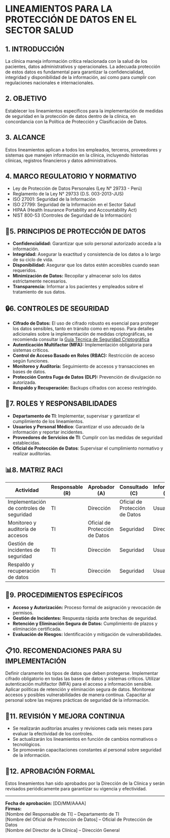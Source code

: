 # **LINEAMIENTOS PARA LA PROTECCIÓN DE DATOS EN EL SECTOR SALUD**

## **1. INTRODUCCIÓN**
La clínica maneja información crítica relacionada con la salud de los pacientes, datos administrativos y operacionales. La adecuada protección de estos datos es fundamental para garantizar la confidencialidad, integridad y disponibilidad de la información, así como para cumplir con regulaciones nacionales e internacionales.

## **2. OBJETIVO**
Establecer los lineamientos específicos para la implementación de medidas de seguridad en la protección de datos dentro de la clínica, en concordancia con la Política de Protección y Clasificación de Datos.

## **3. ALCANCE**
Estos lineamientos aplican a todos los empleados, terceros, proveedores y sistemas que manejen información en la clínica, incluyendo historias clínicas, registros financieros y datos administrativos.

## **4. MARCO REGULATORIO Y NORMATIVO**
- Ley de Protección de Datos Personales (Ley N° 29733 - Perú)
- Reglamento de la Ley N° 29733 (D.S. 003-2013-JUS)
- ISO 27001: Seguridad de la Información
- ISO 27799: Seguridad de la Información en el Sector Salud
- HIPAA (Health Insurance Portability and Accountability Act)
- NIST 800-53 (Controles de Seguridad de la Información)

## **🔐5. PRINCIPIOS DE PROTECCIÓN DE DATOS**
- **Confidencialidad:** Garantizar que solo personal autorizado acceda a la información.
- **Integridad:** Asegurar la exactitud y consistencia de los datos a lo largo de su ciclo de vida.
- **Disponibilidad:** Asegurar que los datos estén accesibles cuando sean requeridos.
- **Minimización de Datos:** Recopilar y almacenar solo los datos estrictamente necesarios.
- **Transparencia:** Informar a los pacientes y empleados sobre el tratamiento de sus datos.

## **🔒6. CONTROLES DE SEGURIDAD**
- **Cifrado de Datos:** El uso de cifrado robusto es esencial para proteger los datos sensibles, tanto en tránsito como en reposo. Para detalles adicionales sobre la implementación de medidas criptográficas, se recomienda consultar la [Guía Técnica de Seguridad Criptográfica](/guias-arq-ciberseguridad/guias/guia_tecnica_seguridad_criptogrfica.html)
- **Autenticación Multifactor (MFA):** Implementación obligatoria para sistemas críticos.
- **Control de Acceso Basado en Roles (RBAC):** Restricción de acceso según funciones.
- **Monitoreo y Auditoría:** Seguimiento de accesos y transacciones en bases de datos.
- **Protección Contra Fuga de Datos (DLP):** Prevención de divulgación no autorizada.
- **Respaldo y Recuperación:** Backups cifrados con acceso restringido.

## **👥7. ROLES Y RESPONSABILIDADES**
- **Departamento de TI**: Implementar, supervisar y garantizar el cumplimiento de los lineamientos.
- **Usuarios y Personal Médico**: Garantizar el uso adecuado de la información y reportar incidentes.
- **Proveedores de Servicios de TI**: Cumplir con las medidas de seguridad establecidas.
- **Oficial de Protección de Datos**: Supervisar el cumplimiento normativo y realizar auditorías.

## **📊8. MATRIZ RACI**
| Actividad | Responsable (R) | Aprobador (A) | Consultado (C) | Informado (I) |
|-----------|----------------|---------------|----------------|--------------|
| Implementación de controles de seguridad | TI | Dirección | Oficial de Protección de Datos | Usuarios |
| Monitoreo y auditoría de accesos | TI | Oficial de Protección de Datos | Seguridad | Dirección |
| Gestión de incidentes de seguridad | TI | Dirección | Seguridad | Usuarios |
| Respaldo y recuperación de datos | TI | Dirección | Seguridad | Usuarios |

## **🔧9. PROCEDIMIENTOS ESPECÍFICOS**
- **Acceso y Autorización:** Proceso formal de asignación y revocación de permisos.
- **Gestión de Incidentes:** Respuesta rápida ante brechas de seguridad.
- **Retención y Eliminación Segura de Datos:** Cumplimiento de plazos y eliminación certificada.
- **Evaluación de Riesgos:** Identificación y mitigación de vulnerabilidades.

## **📋10. RECOMENDACIONES PARA SU IMPLEMENTACIÓN**
Definir claramente los tipos de datos que deben protegerse.
Implementar cifrado obligatorio en todas las bases de datos y sistemas críticos.
Utilizar autenticación multifactor (MFA) para el acceso a información sensible.
Aplicar políticas de retención y eliminación segura de datos.
Monitorear accesos y posibles vulnerabilidades de manera continua.
Capacitar al personal sobre las mejores prácticas de seguridad de la información.
## **🔄11. REVISIÓN Y MEJORA CONTINUA**
- Se realizarán auditorías anuales y revisiones cada seis meses para evaluar la efectividad de los controles.
- Se actualizarán los lineamientos en función de cambios normativos o tecnológicos.
- Se promoverán capacitaciones constantes al personal sobre seguridad de la información.

## **📝12. APROBACIÓN FORMAL**
Estos lineamientos han sido aprobados por la Dirección de la Clínica y serán revisados periódicamente para garantizar su vigencia y efectividad.

---
**Fecha de aprobación:** [DD/MM/AAAA]  
**Firmas:**  
[Nombre del Responsable de TI] – Departamento de TI  
[Nombre del Oficial de Protección de Datos] – Oficial de Protección de Datos  
[Nombre del Director de la Clínica] – Dirección General

